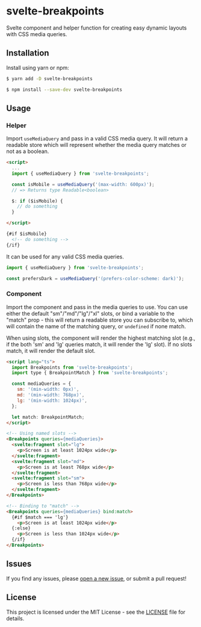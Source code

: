 # svelte-breakpoints
Svelte component and helper function for creating easy dynamic layouts with CSS media queries.

## Installation
Install using yarn or npm:

```bash
$ yarn add -D svelte-breakpoints
```
```bash
$ npm install --save-dev svelte-breakpoints
```

## Usage
### Helper
Import `useMediaQuery` and pass in a valid CSS media query. It will return a readable store which will represent whether the media query matches or not as a boolean.

```html
<script>
  ...
  import { useMediaQuery } from 'svelte-breakpoints';

  const isMobile = useMediaQuery('(max-width: 600px)');
  // => Returns type Readable<boolean>

  $: if ($isMobile) {
    // do something
  }

</script>

{#if $isMobile}
  <!-- do something -->
{/if}
```

It can be used for any valid CSS media queries.

```ts
import { useMediaQuery } from 'svelte-breakpoints';

const prefersDark = useMediaQuery('(prefers-color-scheme: dark)');
```

### Component
Import the component and pass in the media queries to use. You can use either the default "sm"/"md"/"lg"/"xl" slots, or bind a variable to the "match" prop - this will return a readable store you can subscribe to, which will contain the name of the matching query, or `undefined` if none match.

When using slots, the component will render the highest matching slot (e.g., if the both 'sm' and 'lg' queries match, it will render the 'lg' slot). If no slots match, it will render the default slot.

```html
<script lang="ts">
  import Breakpoints from 'svelte-breakpoints';
  import type { BreakpointMatch } from 'svelte-breakpoints';

  const mediaQueries = {
    sm: '(min-width: 0px)',
    md: '(min-width: 768px)',
    lg: '(min-width: 1024px)',
  };

  let match: BreakpointMatch;
</script>

<!-- Using named slots -->
<Breakpoints queries={mediaQueries}>
  <svelte:fragment slot="lg">
    <p>Screen is at least 1024px wide</p>
  </svelte:fragment>
  <svelte:fragment slot="md">
    <p>Screen is at least 768px wide</p>
  </svelte:fragment>
  <svelte:fragment slot="sm">
    <p>Screen is less than 768px wide</p>
  </svelte:fragment>
</Breakpoints>

<!-- Binding to "match" -->
<Breakpoints queries={mediaQueries} bind:match>
  {#if $match === 'lg'}
    <p>Screen is at least 1024px wide</p>
  {:else}
    <p>Screen is less than 1024px wide</p>
  {/if}
</Breakpoints>
```

## Issues
If you find any issues, please [open a new issue](https://github.com/kiosion/svelte-breakpoints/issues/new), or submit a pull request!

## License
This project is licensed under the MIT License - see the [LICENSE](LICENSE) file for details.
